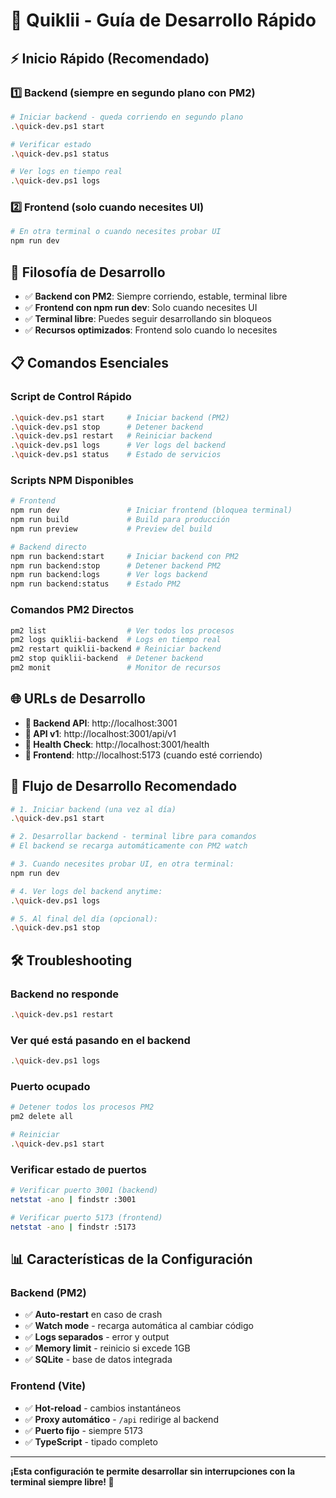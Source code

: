 # 🚀 Quiklii - Guía de Desarrollo Rápido

## ⚡ Inicio Rápido (Recomendado)

### 1️⃣ Backend (siempre en segundo plano con PM2)
```bash
# Iniciar backend - queda corriendo en segundo plano
.\quick-dev.ps1 start

# Verificar estado
.\quick-dev.ps1 status

# Ver logs en tiempo real
.\quick-dev.ps1 logs
```

### 2️⃣ Frontend (solo cuando necesites UI)
```bash
# En otra terminal o cuando necesites probar UI
npm run dev
```

## 🎯 Filosofía de Desarrollo

- ✅ **Backend con PM2**: Siempre corriendo, estable, terminal libre
- ✅ **Frontend con npm run dev**: Solo cuando necesites UI
- ✅ **Terminal libre**: Puedes seguir desarrollando sin bloqueos
- ✅ **Recursos optimizados**: Frontend solo cuando lo necesites

## 📋 Comandos Esenciales

### Script de Control Rápido
```bash
.\quick-dev.ps1 start     # Iniciar backend (PM2)
.\quick-dev.ps1 stop      # Detener backend
.\quick-dev.ps1 restart   # Reiniciar backend
.\quick-dev.ps1 logs      # Ver logs del backend
.\quick-dev.ps1 status    # Estado de servicios
```

### Scripts NPM Disponibles
```bash
# Frontend
npm run dev               # Iniciar frontend (bloquea terminal)
npm run build             # Build para producción
npm run preview           # Preview del build

# Backend directo
npm run backend:start     # Iniciar backend con PM2
npm run backend:stop      # Detener backend PM2
npm run backend:logs      # Ver logs backend
npm run backend:status    # Estado PM2
```

### Comandos PM2 Directos
```bash
pm2 list                  # Ver todos los procesos
pm2 logs quiklii-backend  # Logs en tiempo real
pm2 restart quiklii-backend # Reiniciar backend
pm2 stop quiklii-backend  # Detener backend
pm2 monit                 # Monitor de recursos
```

## 🌐 URLs de Desarrollo

- **🔧 Backend API**: http://localhost:3001
- **📡 API v1**: http://localhost:3001/api/v1
- **🏥 Health Check**: http://localhost:3001/health
- **🎨 Frontend**: http://localhost:5173 (cuando esté corriendo)

## 🔄 Flujo de Desarrollo Recomendado

```bash
# 1. Iniciar backend (una vez al día)
.\quick-dev.ps1 start

# 2. Desarrollar backend - terminal libre para comandos
# El backend se recarga automáticamente con PM2 watch

# 3. Cuando necesites probar UI, en otra terminal:
npm run dev

# 4. Ver logs del backend anytime:
.\quick-dev.ps1 logs

# 5. Al final del día (opcional):
.\quick-dev.ps1 stop
```

## 🛠️ Troubleshooting

### Backend no responde
```bash
.\quick-dev.ps1 restart
```

### Ver qué está pasando en el backend
```bash
.\quick-dev.ps1 logs
```

### Puerto ocupado
```bash
# Detener todos los procesos PM2
pm2 delete all

# Reiniciar
.\quick-dev.ps1 start
```

### Verificar estado de puertos
```bash
# Verificar puerto 3001 (backend)
netstat -ano | findstr :3001

# Verificar puerto 5173 (frontend) 
netstat -ano | findstr :5173
```

## 📊 Características de la Configuración

### Backend (PM2)
- ✅ **Auto-restart** en caso de crash
- ✅ **Watch mode** - recarga automática al cambiar código
- ✅ **Logs separados** - error y output
- ✅ **Memory limit** - reinicio si excede 1GB
- ✅ **SQLite** - base de datos integrada

### Frontend (Vite)
- ✅ **Hot-reload** - cambios instantáneos
- ✅ **Proxy automático** - `/api` redirige al backend
- ✅ **Puerto fijo** - siempre 5173
- ✅ **TypeScript** - tipado completo

---

**¡Esta configuración te permite desarrollar sin interrupciones con la terminal siempre libre! 🎉**
